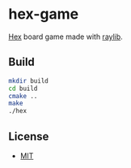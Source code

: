 # hex-game
[Hex](https://en.wikipedia.org/wiki/Hex_(board_game)) board game made with [raylib](https://github.com/raysan5/raylib).

## Build
```bash
mkdir build
cd build
cmake ..
make
./hex
```

## License
- [MIT](LICENSE)

